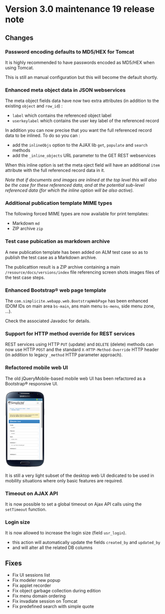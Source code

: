Version 3.0 maintenance 19 release note
=======================================

Changes
-------

### Password encoding defaults to MD5/HEX for Tomcat

It is highly recommended to have passwords encoded as MD5/HEX when using Tomcat.

This is still an manual configuration but this will become the default shortly.

### Enhanced meta object data in JSON webservices

The meta object fields data have now two extra attributes (in addition to the existing `object` and `row_id`) :

- `label` which contains the referenced object label
- `userkeylabel` which contains the user key label of the referenced record

In addition you can now precise that you want the full referenced record data to be inlined.
To do so you can :

- add the `inlineObjs` option to the AJAX lib `get`, `populate` and `search` methods
- add the `_inline_objects` URL parameter to the GET REST webservices

When this inline option is set the meta oject field will have an additional `item` attribute with the full referenced record data in it.

_Note that if documents and images are inlined at the top level this will also be the case for these referenced data,
and at the potential sub-level referenced data (for which the inline option will be also active)._

### Additional publication template MIME types

The following forced MIME types are now available for print templates:

- Markdown `md`
- ZIP archive `zip`

### Test case pubication as markdown archive

A new publication template has been added on ALM test case so as to publish the test case as a Markdown archive.

The publicattion result is a ZIP archive containing a main `/resource/docs/versions/index` file referencing screen shots images files of the test case steps.

### Enhanced Bootstrap&reg; web page template

The `com.simplicite.webapp.web.BootstrapWebPage` has been enhanced (DOM IDs on main area `bs-main`, ans main menu `bs-menu`, side menu zone, ...).

Check the associated Javadoc for details.

### Support for HTTP method override for REST services

REST services using HTTP `PUT` (update) and `DELETE` (delete) methods can now use HTTP `POST` and the
standard `X-HTTP-Method-Override` HTTP header (in addition to legacy `_method` HTTP parameter approach).

### Refactored mobile web UI

The old jQueryMobile-based mobile web UI has been refactored as a Bootstrap&reg; responsive UI.

![Mobile UI snapshot](mobile.png)

It is still a very light subset of the desktop web UI dedicated to be used in mobility situations where only basic features are required.

### Timeout on AJAX API

It is now possible to set a global timeout on Ajax API calls using the `setTimeout` function.

### Login size

It is now allowed to increase the login size (field `usr_login`).

- this action will automatically update the fields `created_by` and `updated_by`
- and will alter all the related DB columns

Fixes
-----

- Fix UI sessions list
- Fix modeler new popup
- Fix applet recorder
- Fix object garbage collection during edition
- Fix menu domain ordering
- Fix invadiate session on Tomcat
- Fix predefined search with simple quote

